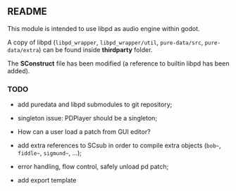 ## README

This module is intended to use libpd as audio engine within godot.

A copy of libpd (`libpd_wrapper`, `libpd_wrapper/util`, `pure-data/src`, `pure-data/extra`) can be found inside **thirdparty** folder.

The **SConstruct** file has been modified (a reference to builtin libpd has been added).

### TODO

* add puredata and libpd submodules to git repository;

* singleton issue: PDPlayer should be a singleton;

* How can a user load a patch from GUI editor?

* add extra references to SCsub in order to compile extra objects (`bob~`, `fiddle~`, `sigmund~`, ...);

* error handling, flow control, safely unload pd patch;

* add export template
